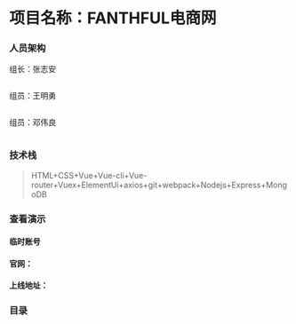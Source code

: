 # 项目名称：FANTHFUL电商网
### 人员架构

组长：张志安

```text

```

组员：王明勇

```text

```

组员：邓伟良

```text

```



### 技术栈

> HTML+CSS+Vue+Vue-cli+Vue-router+Vuex+ElementUi+axios+git+webpack+Nodejs+Express+MongoDB

### 查看演示
#### 临时账号


#### 官网：

#### 上线地址：

### 目录
```txt

```





